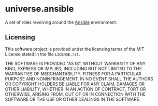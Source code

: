 <!-- README.md
  -- =========
  --
  -- Copying
  -- -------
  --
  -- Copyright (c) 2024 universe.ansible authors and contributors.
  --
  -- This file is part of the *universe.ansible* project.
  --
  -- *universe.ansible* is a free software project. You can redistribute it
  -- and/or modify it following the terms of the MIT License.
  --
  -- This software project is distributed *as is*, WITHOUT WARRANTY OF ANY KIND;
  -- including but not limited to the WARRANTIES OF MERCHANTABILITY, FITNESS FOR
  -- A PARTICULAR PURPOSE and NONINFRINGEMENT.
  --
  -- You should have received a copy of the MIT License along with
  -- *universe.ansible*. If not, see <http://opensource.org/licenses/MIT>.
  -->
universe.ansible
================

A set of roles revolving around the [Ansible](https://www.ansible.com/)
environment.

Licensing
---------

This software project is provided under the licensing terms of the
MIT License stated in the file ``LICENSE.rst``.

THE SOFTWARE IS PROVIDED "AS IS", WITHOUT WARRANTY OF ANY KIND,
EXPRESS OR IMPLIED, INCLUDING BUT NOT LIMITED TO THE WARRANTIES OF
MERCHANTABILITY, FITNESS FOR A PARTICULAR PURPOSE AND
NONINFRINGEMENT. IN NO EVENT SHALL THE AUTHORS OR COPYRIGHT HOLDERS BE
LIABLE FOR ANY CLAIM, DAMAGES OR OTHER LIABILITY, WHETHER IN AN ACTION
OF CONTRACT, TORT OR OTHERWISE, ARISING FROM, OUT OF OR IN CONNECTION
WITH THE SOFTWARE OR THE USE OR OTHER DEALINGS IN THE SOFTWARE.
